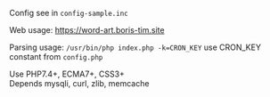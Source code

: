 Config see in `config-sample.inc`

Web usage: https://word-art.boris-tim.site

Parsing usage: `/usr/bin/php index.php -k=CRON_KEY` use CRON_KEY constant from `config.php`

Use PHP7.4+, ECMA7+, CSS3+    
Depends mysqli, curl, zlib, memcache